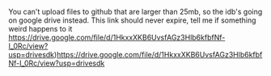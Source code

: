 You can't upload files to github that are larger than 25mb, so the idb's going on google drive instead. 
This link should never expire, tell me if something weird happens to it
https://drive.google.com/file/d/1HkxxXKB6UvsfAGz3Hlb6kfbfNf-I_0Rc/view?usp=drivesdk)https://drive.google.com/file/d/1HkxxXKB6UvsfAGz3Hlb6kfbfNf-I_0Rc/view?usp=drivesdk
